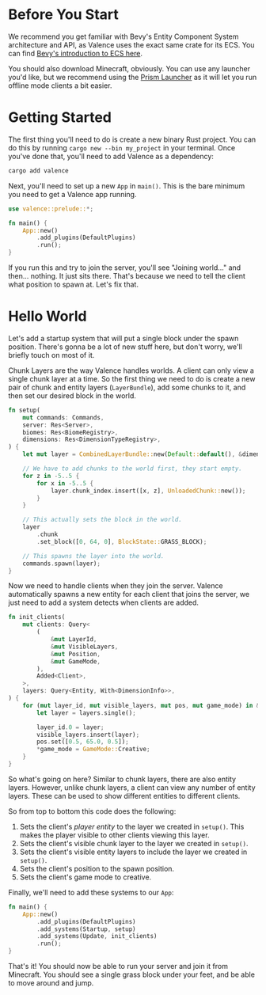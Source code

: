 # Before You Start

We recommend you get familiar with Bevy's Entity Component System architecture and API, as Valence uses the exact same crate for its ECS. You can find [Bevy's introduction to ECS here](https://bevyengine.org/learn/book/getting-started/ecs/).

You should also download Minecraft, obviously. You can use any launcher you'd like, but we recommend using the [Prism Launcher](https://prismlauncher.org/) as it will let you run offline mode clients a bit easier.

# Getting Started

The first thing you'll need to do is create a new binary Rust project. You can do this by running `cargo new --bin my_project` in your terminal. Once you've done that, you'll need to add Valence as a dependency:

```bash
cargo add valence
```

Next, you'll need to set up a new `App` in `main()`. This is the bare minimum you need to get a Valence app running.

```rust
use valence::prelude::*;

fn main() {
    App::new()
        .add_plugins(DefaultPlugins)
        .run();
}
```

If you run this and try to join the server, you'll see "Joining world..." and then... nothing. It just sits there. That's because we need to tell the client what position to spawn at. Let's fix that.

# Hello World

Let's add a startup system that will put a single block under the spawn position. There's gonna be a lot of new stuff here, but don't worry, we'll briefly touch on most of it.

Chunk Layers are the way Valence handles worlds. A client can only view a single chunk layer at a time. So the first thing we need to do is create a new pair of chunk and entity layers (`LayerBundle`), add some chunks to it, and then set our desired block in the world.

```rust
fn setup(
    mut commands: Commands,
    server: Res<Server>,
    biomes: Res<BiomeRegistry>,
    dimensions: Res<DimensionTypeRegistry>,
) {
    let mut layer = CombinedLayerBundle::new(Default::default(), &dimensions, &biomes, &server);

    // We have to add chunks to the world first, they start empty.
    for z in -5..5 {
        for x in -5..5 {
            layer.chunk_index.insert([x, z], UnloadedChunk::new());
        }
    }

    // This actually sets the block in the world.
    layer
        .chunk
        .set_block([0, 64, 0], BlockState::GRASS_BLOCK);

    // This spawns the layer into the world.
    commands.spawn(layer);
}
```

Now we need to handle clients when they join the server. Valence automatically spawns a new entity for each client that joins the server, we just need to add a system detects when clients are added.

```rust
fn init_clients(
    mut clients: Query<
        (
            &mut LayerId,
            &mut VisibleLayers,
            &mut Position,
            &mut GameMode,
        ),
        Added<Client>,
    >,
    layers: Query<Entity, With<DimensionInfo>>,
) {
    for (mut layer_id, mut visible_layers, mut pos, mut game_mode) in &mut clients {
        let layer = layers.single();

        layer_id.0 = layer;
        visible_layers.insert(layer);
        pos.set([0.5, 65.0, 0.5]);
        *game_mode = GameMode::Creative;
    }
}
```

So what's going on here? Similar to chunk layers, there are also entity layers. However, unlike chunk layers, a client can view any number of entity layers. These can be used to show different entities to different clients.

So from top to bottom this code does the following:

1. Sets the client's _player entity_ to the layer we created in `setup()`. This makes the player visible to other clients viewing this layer.
2. Sets the client's visible chunk layer to the layer we created in `setup()`.
3. Sets the client's visible entity layers to include the layer we created in `setup()`.
4. Sets the client's position to the spawn position.
5. Sets the client's game mode to creative.

Finally, we'll need to add these systems to our `App`:

```rust
fn main() {
    App::new()
        .add_plugins(DefaultPlugins)
        .add_systems(Startup, setup)
        .add_systems(Update, init_clients)
        .run();
}
```

That's it! You should now be able to run your server and join it from Minecraft. You should see a single grass block under your feet, and be able to move around and jump.
